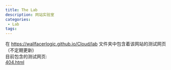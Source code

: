 ```yaml
---
title: The Lab
description: 网站实验室
categories:
 - Lab
tags:
---
```

在 https://wallfacerlogic.github.io/Cloud/lab 文件夹中包含着该网站的测试网页（不定期更新)  
目前包含的测试网页:  
[404.html](https://wallfacerlogic.github.io/Cloud/lab/404.html)